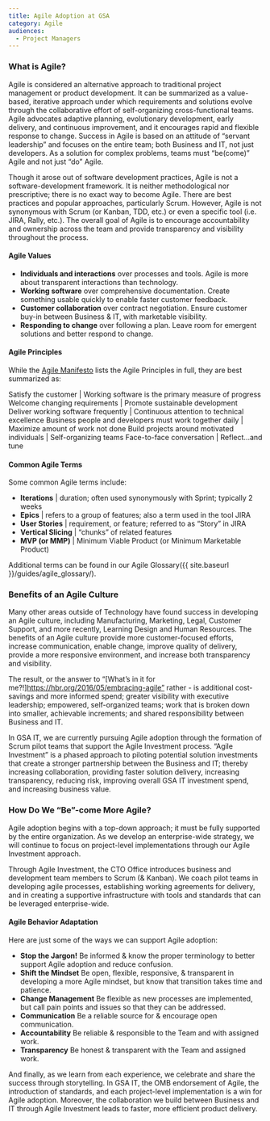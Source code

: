 ```yaml
---
title: Agile Adoption at GSA
category: Agile
audiences:
  - Project Managers
---
```


### What is Agile?

Agile is considered an alternative approach to traditional project management or product development. It can be summarized as a value-based, iterative approach under which requirements and solutions evolve through the collaborative effort of self-organizing cross-functional teams. Agile advocates adaptive planning, evolutionary development, early delivery, and continuous improvement, and it encourages rapid and flexible response to change. Success in Agile is based on an attitude of “servant leadership” and focuses on the entire team; both Business and IT, not just developers. As a solution for complex problems, teams must “be(come)” Agile and not just “do” Agile.

Though it arose out of software development practices, Agile is not a software-development framework. It is neither methodological nor prescriptive; there is no exact way to become Agile. There are best practices and popular approaches, particularly Scrum. However, Agile is not synonymous with Scrum (or Kanban, TDD, etc.) or even a specific tool (i.e. JIRA, Rally, etc.). The overall goal of Agile is to encourage accountability and ownership across the team and provide transparency and visibility throughout the process.

#### Agile Values

* **Individuals and interactions** over processes and tools. Agile is more about transparent interactions than technology.
* **Working software** over comprehensive documentation. Create something usable quickly to enable faster customer feedback. 
* **Customer collaboration** over contract negotiation. Ensure customer buy-in between Business & IT, with marketable visibility.
* **Responding to change** over following a plan. Leave room for emergent solutions and better respond to change.

#### Agile Principles
While the [Agile Manifesto](http://agilemanifesto.org/) lists the Agile Principles in full, they are best summarized as:

Satisfy the customer | Working software is the primary measure of progress
Welcome changing requirements | Promote sustainable development
Deliver working software frequently | Continuous attention to technical excellence
Business people and developers must work together daily | Maximize amount of work not done
Build projects around motivated individuals | Self-organizing teams
Face-to-face conversation | Reflect...and tune

#### Common Agile Terms
Some common Agile terms include:

* **Iterations** | duration; often used synonymously with Sprint; typically 2 weeks
* **Epics**	| refers to a group of features; also a term used in the tool JIRA
* **User Stories** | requirement, or feature; referred to as “Story” in JIRA
* **Vertical Slicing** | “chunks” of related features
* **MVP (or MMP)** | Minimum Viable Product (or Minimum Marketable Product)

Additional terms can be found in our Agile Glossary({{ site.baseurl }}/guides/agile_glossary/).

### Benefits of an Agile Culture
Many other areas outside of Technology have found success in developing an Agile culture, including Manufacturing, Marketing, Legal, Customer Support, and more recently, Learning Design and Human Resources. The benefits of an Agile culture provide more customer-focused efforts, increase communication, enable change, improve quality of delivery, provide a more responsive environment, and increase both transparency and visibility. 

The result, or the answer to “[What’s in it for me?!]https://hbr.org/2016/05/embracing-agile” rather - is additional cost-savings and more informed spend; greater visibility with executive leadership; empowered, self-organized teams; work that is broken down into smaller, achievable increments; and shared responsibility between Business and IT.

In GSA IT, we are currently pursuing Agile adoption through the formation of Scrum pilot teams that support the Agile Investment process. “Agile Investment” is a phased approach to piloting potential solution investments that create a stronger partnership between the Business and IT; thereby increasing collaboration, providing faster solution delivery, increasing transparency, reducing risk, improving overall GSA IT investment spend, and increasing business value.

### How Do We “Be”-come More Agile?
Agile adoption begins with a top-down approach; it must be fully supported by the entire organization. As we develop an enterprise-wide strategy, we will continue to focus on project-level implementations through our Agile Investment approach.

Through Agile Investment, the CTO Office introduces business and development team members to Scrum (& Kanban). We coach pilot teams in developing agile processes, establishing working agreements for delivery, and in creating a supportive infrastructure with tools and standards that can be leveraged enterprise-wide.

#### Agile Behavior Adaptation
Here are just some of the ways we can support Agile adoption:

* **Stop the Jargon!**      Be informed & know the proper terminology to better support Agile adoption and reduce confusion.
* **Shift the Mindset**     Be open, flexible, responsive, & transparent in developing a more Agile mindset, but know that transition takes time and patience.
* **Change Management**     Be flexible as new processes are implemented, but call pain points and issues so that they can be addressed.
* **Communication**         Be a reliable source for & encourage open communication.
* **Accountability**        Be reliable & responsible to the Team and with assigned work.
* **Transparency**          Be honest & transparent with the Team and assigned work.

And finally, as we learn from each experience, we celebrate and share the success through storytelling. In GSA IT, the OMB endorsement of Agile, the introduction of standards, and each project-level implementation is a win for Agile adoption. Moreover, the collaboration we build between Business and IT through Agile Investment leads to faster, more efficient product delivery.
